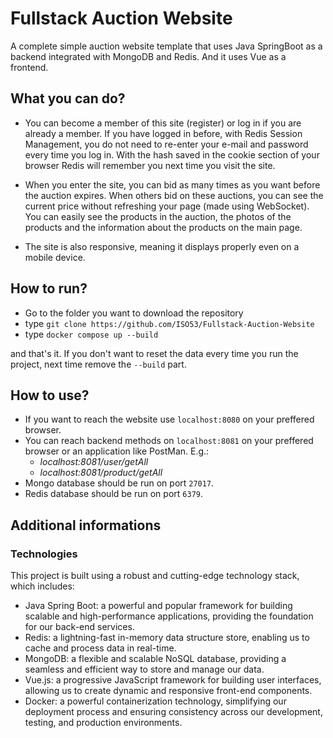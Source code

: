 # Fullstack Auction Website
 A complete simple auction website template that uses Java SpringBoot as a backend integrated with MongoDB and Redis. And it uses Vue as a frontend. 

## What you can do?
* You can become a member of this site (register) or log in if you are already a member. If you have logged in before, with Redis Session Management, you do not need to re-enter your e-mail and password every time you log in. With the hash saved in the cookie section of your browser Redis will remember you next time you visit the site.

* When you enter the site, you can bid as many times as you want before the auction expires. When others bid on these auctions, you can see the current price without refreshing your page (made using WebSocket). You can easily see the products in the auction, the photos of the products and the information about the products on the main page.

* The site is also responsive, meaning it displays properly even on a mobile device.

## How to run?
* Go to the folder you want to download the repository
* type ```git clone https://github.com/ISO53/Fullstack-Auction-Website```
* type ```docker compose up --build```

and that's it. If you don't want to reset the data every time you run the project, next time remove the ```--build``` part.

## How to use?
* If you want to reach the website use ```localhost:8080``` on your preffered browser.
* You can reach backend methods on ```localhost:8081``` on your preffered browser or an application like PostMan. E.g.:
  * *localhost:8081/user/getAll*
  * *localhost:8081/product/getAll*
* Mongo database should be run on port ```27017```.
* Redis database should be run on port ```6379```.
## Additional informations
### Technologies
This project is built using a robust and cutting-edge technology stack, which includes:
* Java Spring Boot: a powerful and popular framework for building scalable and high-performance applications, providing the foundation for our back-end services.
* Redis: a lightning-fast in-memory data structure store, enabling us to cache and process data in real-time.
* MongoDB: a flexible and scalable NoSQL database, providing a seamless and efficient way to store and manage our data.
* Vue.js: a progressive JavaScript framework for building user interfaces, allowing us to create dynamic and responsive front-end components.
* Docker: a powerful containerization technology, simplifying our deployment process and ensuring consistency across our development, testing, and production environments.
